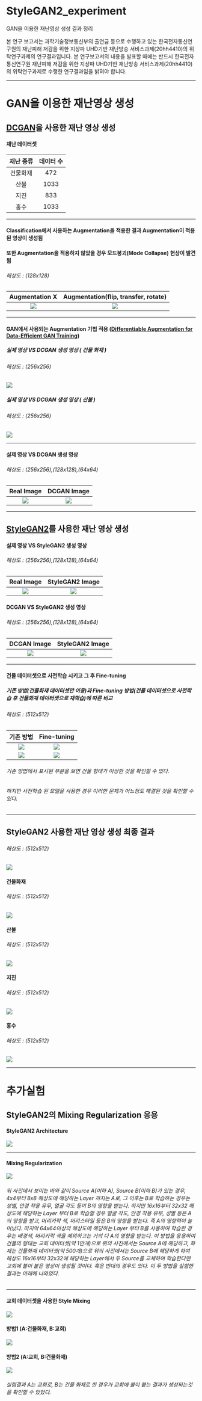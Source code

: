 # StyleGAN2_experiment
GAN을 이용한 재난영상 생성 결과 정리

본 연구 보고서는 과학기술정보통신부의 출연금 등으로 수행하고 있는 한국전자통신연구원의 재난피해 저감을 위한 지상파 UHD기반 재난방송 서비스과제(20hh4410)의 위탁연구과제의 연구결과입니다.
본 연구보고서의 내용을 발표할 때에는 반드시 한국전자통신연구원 재난피해 저감을 위한 지상파 UHD기반 재난방송 서비스과제(20hh4410)의 위탁연구과제로 수행한 연구결과임을 밝혀야 합니다.

----------------

# GAN을 이용한 재난영상 생성
## [DCGAN](https://arxiv.org/pdf/1511.06434.pdf)을 사용한 재난 영상 생성

#### 재난 데이터셋 
| 재난 종류 | 데이터 수 | 
| :------: | :------: |
| 건물화재 | 472 | 
| 산불 | 1033 | 
| 지진 | 833 | 
| 홍수 | 1033 | 

----------------

 
#### Classification에서 사용하는 Augmentation을 적용한 결과 Augmentation이 적용된 영상이 생성됨
#### 또한 Augmentation을 적용하지 않았을 경우 모드붕괴(Mode Collapse) 현상이 발견됨
###### 해상도 : (128x128)
| Augmentation X | Augmentation(flip, transfer, rotate) | 
| :------: | :------: |
| ![](https://github.com/Hwa-Jong/StyleGAN2_experiment/blob/main/imgs/DCGAN%20%EB%8D%B0%EC%9D%B4%ED%84%B0%20%EC%A6%9D%EA%B0%95%20X%EA%B2%B0%EA%B3%BC%20128x128.png) | ![](https://github.com/Hwa-Jong/StyleGAN2_experiment/blob/main/imgs/DCGAN%20%EB%8D%B0%EC%9D%B4%ED%84%B0%20%EC%A6%9D%EA%B0%95_filp_transfer_rotate%20%EA%B2%B0%EA%B3%BC%20128x128.png) |

----------------

#### GAN에서 사용되는 Augmentation 기법 적용 ([Differentiable Augmentation for Data-Efficient GAN Training](https://arxiv.org/pdf/2006.10738.pdf))
##### 실제 영상 VS DCGAN 생성 영상 ( 건물 화재 )
###### 해상도 : (256x256)
![](https://github.com/Hwa-Jong/StyleGAN2_experiment/blob/main/imgs/DCGAN%20%EC%83%9D%EC%84%B1%20%EC%9D%B4%EB%AF%B8%EC%A7%80%20%EC%8B%A4%EC%A0%9C%20%EC%9D%B4%EB%AF%B8%EC%A7%80%EC%99%80%20%EB%B9%84%EA%B5%90%20256x256.png)


##### 실제 영상 VS DCGAN 생성 영상 ( 산불 )
###### 해상도 : (256x256)
![](https://github.com/Hwa-Jong/StyleGAN2_experiment/blob/main/imgs/DCGAN%20%EC%83%9D%EC%84%B1%20%EC%9D%B4%EB%AF%B8%EC%A7%80%20%EC%8B%A4%EC%A0%9C%20%EC%9D%B4%EB%AF%B8%EC%A7%80%EC%99%80%20%EB%B9%84%EA%B5%90(%EC%82%B0%EB%B6%88)%20256x256.png)

----------------

#### 실제 영상 VS DCGAN 생성 영상
###### 해상도 : (256x256),(128x128),(64x64)
| Real Image | DCGAN Image | 
| :------: | :------: |
| ![](https://github.com/Hwa-Jong/StyleGAN2_experiment/blob/main/imgs/%EC%8B%A4%EC%A0%9C%20%EC%9D%B4%EB%AF%B8%EC%A7%80%EC%99%80%20DCGAN%20%EC%9D%B4%EB%AF%B8%EC%A7%80%20%EB%B9%84%EA%B5%90_%EC%8B%A4%EC%A0%9C.png) | ![](https://github.com/Hwa-Jong/StyleGAN2_experiment/blob/main/imgs/%EC%8B%A4%EC%A0%9C%20%EC%9D%B4%EB%AF%B8%EC%A7%80%EC%99%80%20DCGAN%20%EC%9D%B4%EB%AF%B8%EC%A7%80%20%EB%B9%84%EA%B5%90.png) |

----------------
## [StyleGAN2](https://arxiv.org/pdf/1511.06434.pdf)를 사용한 재난 영상 생성
#### 실제 영상 VS StyleGAN2 생성 영상
###### 해상도 : (256x256),(128x128),(64x64)
| Real Image | StyleGAN2 Image | 
| :------: | :------: |
| ![](https://github.com/Hwa-Jong/StyleGAN2_experiment/blob/main/imgs/%EC%8B%A4%EC%A0%9C%20%EC%9D%B4%EB%AF%B8%EC%A7%80%EC%99%80%20DCGAN%20%EC%9D%B4%EB%AF%B8%EC%A7%80%20%EB%B9%84%EA%B5%90_%EC%8B%A4%EC%A0%9C.png) | ![](https://github.com/Hwa-Jong/StyleGAN2_experiment/blob/main/imgs/%EC%8B%A4%EC%A0%9C%20%EC%9D%B4%EB%AF%B8%EC%A7%80%EC%99%80%20stylegan2%20%EC%9D%B4%EB%AF%B8%EC%A7%80%20%EB%B9%84%EA%B5%90.png) |

#### DCGAN VS StyleGAN2 생성 영상
###### 해상도 : (256x256),(128x128),(64x64)
| DCGAN Image | StyleGAN2 Image | 
| :------: | :------: |
| ![](https://github.com/Hwa-Jong/StyleGAN2_experiment/blob/main/imgs/%EC%8B%A4%EC%A0%9C%20%EC%9D%B4%EB%AF%B8%EC%A7%80%EC%99%80%20DCGAN%20%EC%9D%B4%EB%AF%B8%EC%A7%80%20%EB%B9%84%EA%B5%90.png) | ![](https://github.com/Hwa-Jong/StyleGAN2_experiment/blob/main/imgs/%EC%8B%A4%EC%A0%9C%20%EC%9D%B4%EB%AF%B8%EC%A7%80%EC%99%80%20stylegan2%20%EC%9D%B4%EB%AF%B8%EC%A7%80%20%EB%B9%84%EA%B5%90.png) |

----------------

#### 건물 데이터셋으로 사전학습 시키고 그 후 Fine-tuning
##### 기존 방법(건물화재 데이터셋만 이용)과 Fine-tuning 방법(건물 데이터셋으로 사전학습 후 건물화재 데이터셋으로 재학습)에 따른 비교
###### 해상도 : (512x512)
| 기존 방법 | Fine-tuning | 
| :------: | :------: |
| ![](https://github.com/Hwa-Jong/StyleGAN2_experiment/blob/main/imgs/fine-tuning%20%EC%A0%84%ED%9B%84%EB%B9%84%EA%B5%901.png) | ![](https://github.com/Hwa-Jong/StyleGAN2_experiment/blob/main/imgs/fine-tuning%20%EC%A0%84%ED%9B%84%EB%B9%84%EA%B5%902.png) |
| ![](https://github.com/Hwa-Jong/StyleGAN2_experiment/blob/main/imgs/fine-tuning%20%EC%A0%84%ED%9B%84%EB%B9%84%EA%B5%90-%EC%A7%80%EC%A7%841.png) | ![](https://github.com/Hwa-Jong/StyleGAN2_experiment/blob/main/imgs/fine-tuning%20%EC%A0%84%ED%9B%84%EB%B9%84%EA%B5%90-%EC%A7%80%EC%A7%842.png) |


###### 기존 방법에서 표시된 부분을 보면 건물 형태가 이상한 것을 확인할 수 있다.
###### 하지만 사전학습 된 모델을 사용한 경우 이러한 문제가 어느정도 해결된 것을 확인할 수 있다.

----------------
## StyleGAN2 사용한 재난 영상 생성 최종 결과
###### 해상도 : (512x512)
![](https://github.com/Hwa-Jong/StyleGAN2_experiment/blob/main/imgs/%EC%9E%AC%EB%82%9C%EC%98%81%EC%83%81%20%EC%B5%9C%EC%A2%85%20%EA%B2%B0%EA%B3%BC%20512x512.png)


#### 건물화재
###### 해상도 : (512x512)
![](https://github.com/Hwa-Jong/StyleGAN2_experiment/blob/main/imgs/%EA%B1%B4%EB%AC%BC%ED%99%94%EC%9E%AC%20%EC%B5%9C%EC%A2%85%EA%B2%B0%EA%B3%BC%20best%20512x512.png)

#### 산불
###### 해상도 : (512x512)
![](https://github.com/Hwa-Jong/StyleGAN2_experiment/blob/main/imgs/%EC%82%B0%EB%B6%88%20%EC%B5%9C%EC%A2%85%EA%B2%B0%EA%B3%BC%20best%20512x512.png)

#### 지진
###### 해상도 : (512x512)
![](https://github.com/Hwa-Jong/StyleGAN2_experiment/blob/main/imgs/%EC%A7%80%EC%A7%84%20%EC%B5%9C%EC%A2%85%EA%B2%B0%EA%B3%BC%20best%20512x512.png)

#### 홍수
###### 해상도 : (512x512)
![](https://github.com/Hwa-Jong/StyleGAN2_experiment/blob/main/imgs/%ED%99%8D%EC%88%98%20%EC%B5%9C%EC%A2%85%EA%B2%B0%EA%B3%BC%20best%20512x512.png)


----------------

# 추가실험
## StyleGAN2의 Mixing Regularization 응용

#### StyleGAN2 Architecture
![](https://github.com/Hwa-Jong/StyleGAN2_experiment/blob/main/imgs/stylegan2%20architecture.png)

----------------
#### Mixing Regularization
![](https://github.com/Hwa-Jong/StyleGAN2_experiment/blob/main/imgs/StyleMixing%20%EC%84%A4%EB%AA%85.png)

###### 위 사진에서 보이는 바와 같이 Source A(이하 A), Source B(이하 B)가 있는 경우, 4x4부터 8x8 해상도에 해당하는 Layer 까지는 A로, 그 이후는 B로 학습하는 경우는 성별, 안경 착용 유무, 얼굴 각도 등이 B의 영향을 받는다. 하지만 16x16부터 32x32 해상도에 해당하는 Layer 부터 B로 학습할 경우 얼굴 각도, 안경 착용 유무, 성별 등은 A의 영향을 받고, 머리카락 색, 머리스타일 등은 B의 영향을 받는다. 즉 A의 영향력이 늘어났다. 마지막 64x64이상의 해상도에 해당하는 Layer 부터 B를 사용하여 학습한 경우는 배경색, 머리카락 색을 제외하고는 거의 다 A의 영향을 받는다. 이 방법을 응용하여 건물의 형태는 교회 데이터셋(약 1만개)으로 위의 사진에서는 Source A에 해당하고, 화재는 건물화재 데이터셋(약 500개)으로 위의 사진에서는 Source B에 해당하게 하여 해상도 16x16부터 32x32에 해당하는 Layer에서 두 Source를 교체하여 학습한다면 교회에 불이 붙은 영상이 생성될 것이다. 혹은 반대의 경우도 있다. 이 두 방법을 실험한 결과는 아래에 나와있다.

----------------
#### 교회 데이터셋을 사용한 Style Mixing
![](https://github.com/Hwa-Jong/StyleGAN2_experiment/blob/main/imgs/%EC%8A%A4%ED%83%80%EC%9D%BC%EB%AF%B9%EC%8B%B1%ED%85%8C%EC%8A%A4%ED%8A%B8.gif)

#### 방법1 (A:건물화재, B:교회)
![](https://github.com/Hwa-Jong/StyleGAN2_experiment/blob/main/imgs/%EB%B0%A9%EB%B2%951.gif)

#### 방법2 (A:교회, B:건물화재)
![](https://github.com/Hwa-Jong/StyleGAN2_experiment/blob/main/imgs/%EB%B0%A9%EB%B2%952.gif)


###### 실험결과 A는 교회로, B는 건물 화재로 한 경우가 교회에 불이 붙는 결과가 생성되는것을 확인할 수 있었다. 